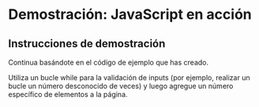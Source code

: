 # Demostración: JavaScript en acción

## Instrucciones de demostración

Continua basándote en el código de ejemplo que has creado.

Utiliza un bucle while para la validación de inputs (por ejemplo, realizar un bucle un número desconocido de veces) y luego agregue un número específico de elementos a la página.

